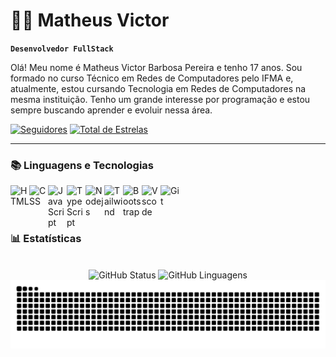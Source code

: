 # 🧑‍💻 Matheus Victor

**`Desenvolvedor FullStack`**

Olá! Meu nome é Matheus Victor Barbosa Pereira e tenho 17 anos.
Sou formado no curso Técnico em Redes de Computadores pelo IFMA e, atualmente, estou cursando Tecnologia em Redes de Computadores na mesma instituição. Tenho um grande interesse por programação e estou sempre buscando aprender e evoluir nessa área.

<p align="left">
      <a href="https://github.com/MatheusVBP?tab=followers">
         <img alt="Seguidores" title="Siga-me no GitHub" src="https://custom-icon-badges.demolab.com/github/followers/MatheusVBP?color=236ad3&labelColor=1155ba&style=for-the-badge&logo=person-add&label=seguidores&logoColor=white"/></a>
      <a href="https://github.com/MatheusVBP?tab=repositories&sort=stargazers">
         <img alt="Total de Estrelas" title="Total de Estrelas no GitHub" src="https://custom-icon-badges.demolab.com/github/stars/MatheusVBP?color=55960c&style=for-the-badge&labelColor=488207&logo=star&label=estrelas"/></a>
</p>

---

### 📚 Linguagens e Tecnologias

<div align="left">
<img 
align="left"
alt="HTML"
title="HTML"
width="30px"
src="https://cdn.jsdelivr.net/gh/devicons/devicon@latest/icons/html5/html5-original.svg"
/>
<img width="8" />
<img 
align="left"
alt="CSS"
title="CSS"
width="30px" src="https://cdn.jsdelivr.net/gh/devicons/devicon@latest/icons/css3/css3-original.svg"
/>
<img width="8" />
<img 
align="left"
alt="JavaScript"
title="JavaScript"
width="30px"
src="https://cdn.jsdelivr.net/gh/devicons/devicon@latest/icons/javascript/javascript-original.svg"
/>
<img width="8" />
<img
align="left"
alt="TypeScript"
title="TypeScript"
width="30px"
src="https://cdn.jsdelivr.net/gh/devicons/devicon@latest/icons/typescript/typescript-original.svg"
/>
<img width="8" />
<img 
align="left"
alt="Nodejs"
title="Nodejs"
width="30px"
src="https://cdn.jsdelivr.net/gh/devicons/devicon@latest/icons/nodejs/nodejs-original-wordmark.svg"
/>
<img width="8" />
<img
align="left"
alt="Tailwind"
title="Tailwind"
width="30px"
src="https://cdn.jsdelivr.net/gh/devicons/devicon@latest/icons/tailwindcss/tailwindcss-original.svg"
/>
<img width="8" />
<img 
align="left"
alt="Bootstrap"
title="Bootstrap"
width="30px"
src="https://cdn.jsdelivr.net/gh/devicons/devicon@latest/icons/bootstrap/bootstrap-original.svg"
/>
<img width="8" />
<img 
align="left"
alt="Vscode"
title="Vscode"
width="30px"
src="https://cdn.jsdelivr.net/gh/devicons/devicon@latest/icons/vscode/vscode-original.svg"
/>
<img width="8" />
<img 
align="left"
alt="Git"
title="Git"
width="30px"
src="https://cdn.jsdelivr.net/gh/devicons/devicon@latest/icons/git/git-original.svg"
/>
</div>
<br>
<br>

### 📊 Estatísticas
<br>
<div style="text-align: center;" align="center">
<img 
alt="GitHub Status"
padding-right="10px"
src="https://github-readme-stats.vercel.app/api?username=MatheusVBP&hide_title=true&show_icons=true&theme=tokyonight&include_all_commits=true&count_private=true&locale=pt-br&line_height=25&hide=issues&bg_color=000&title_color=1b52de&text_color=FFF&border_radius=3&border_color=1b52de&icon_color=1b52de&theme=jolly"
/>
<img 
alt="GitHub Linguagens"
src="https://github-readme-stats.vercel.app/api/top-langs/?username=MatheusVBP&line_height=10&card_width=290&layout=compact&hide_title=false&count_private=true&langs_count=4&show_icons=true&title_color=1b52de&hide=html,scss,less&bg_color=000&text_color=8B8B8B&border_radius=3&border_color=1b52de&count_private=true"
/>
</div>

<picture align="center">
  <source media="(prefers-color-scheme: dark)" srcset="https://raw.githubusercontent.com/MatheusVBP/MatheusVBP/output/github-contribution-grid-snake-dark.svg">
  <source media="(prefers-color-scheme: light)" srcset="https://raw.githubusercontent.com/MatheusVBP/MatheusVBP/output/github-contribution-grid-snake-dark.svg">
  <img align="center" alt="github contribution grid snake animation" src="https://raw.githubusercontent.com/MatheusVBP/MatheusVBP/output/github-contribution-grid-snake.svg">
</picture>



